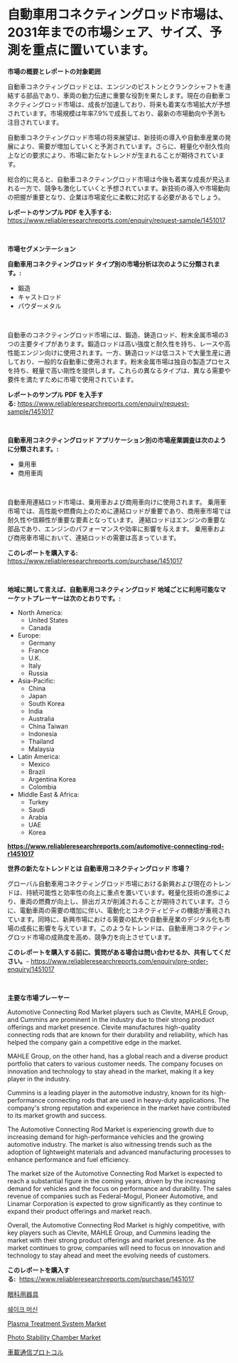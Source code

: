 <p><h1>自動車用コネクティングロッド市場は、2031年までの市場シェア、サイズ、予測を重点に置いています。</h1></p><p><strong>市場の概要とレポートの対象範囲</strong></p>
<p><p>自動車コネクティングロッドとは、エンジンのピストンとクランクシャフトを連結する部品であり、車両の動力伝達に重要な役割を果たします。現在の自動車コネクティングロッド市場は、成長が加速しており、将来も着実な市場拡大が予想されています。市場規模は年率7.9%で成長しており、最新の市場動向や予測も注目されています。</p><p>自動車コネクティングロッド市場の将来展望は、新技術の導入や自動車産業の発展により、需要が増加していくと予測されています。さらに、軽量化や耐久性向上などの要求により、市場に新たなトレンドが生まれることが期待されています。</p><p>総合的に見ると、自動車コネクティングロッド市場は今後も着実な成長が見込まれる一方で、競争も激化していくと予想されています。新技術の導入や市場動向の把握が重要となり、企業は市場変化に柔軟に対応する必要があるでしょう。</p></p>
<p><strong>レポートのサンプル PDF を入手する:</strong> <a href="https://www.reliableresearchreports.com/enquiry/request-sample/1451017">https://www.reliableresearchreports.com/enquiry/request-sample/1451017</a></p>
<p>&nbsp;</p>
<p><strong>市場セグメンテーション</strong></p>
<p><strong>自動車用コネクティングロッド タイプ別の市場分析は次のように分類されます。:</strong></p>
<p><ul><li>鍛造</li><li>キャストロッド</li><li>パウダーメタル</li></ul></p>
<p>&nbsp;</p>
<p><p>自動車のコネクティングロッド市場には、鍛造、鋳造ロッド、粉末金属市場の3つの主要タイプがあります。鍛造ロッドは高い強度と耐久性を持ち、レースや高性能エンジン向けに使用されます。一方、鋳造ロッドは低コストで大量生産に適しており、一般的な自動車に使用されます。粉末金属市場は独自の製造プロセスを持ち、軽量で高い剛性を提供します。これらの異なるタイプは、異なる需要や要件を満たすために市場で使用されています。</p></p>
<p><strong>レポートのサンプル PDF を入手する:</strong>&nbsp;<a href="https://www.reliableresearchreports.com/enquiry/request-sample/1451017">https://www.reliableresearchreports.com/enquiry/request-sample/1451017</a></p>
<p>&nbsp;</p>
<p><strong> 自動車用コネクティングロッド アプリケーション別の市場産業調査は次のように分類されます。:</strong></p>
<p><ul><li>乗用車</li><li>商用車両</li></ul></p>
<p>&nbsp;</p>
<p><p>自動車用連結ロッド市場は、乗用車および商用車向けに使用されます。 乗用車市場では、高性能や燃費向上のために連結ロッドが重要であり、商用車市場では耐久性や信頼性が重要な要素となっています。 連結ロッドはエンジンの重要な部品であり、エンジンのパフォーマンスや効率に影響を与えます。 乗用車および商用車市場において、連結ロッドの需要は高まっています。</p></p>
<p><strong>このレポートを購入する:</strong>&nbsp; <a href="https://www.reliableresearchreports.com/purchase/1451017">https://www.reliableresearchreports.com/purchase/1451017</a></p>
<p>&nbsp;</p>
<p><strong>地域に関して言えば、自動車用コネクティングロッド 地域ごとに利用可能なマーケットプレーヤーは次のとおりです。:</strong></p>
<p><ul>
    <li>
        North America:
        <ul>
            <li>United States</li>
            <li>Canada</li>
        </ul>
    </li>
    <li>
        Europe:
        <ul>
            <li>Germany</li>
            <li>France</li>
            <li>U.K.</li>
            <li>Italy</li>
            <li>Russia</li>
        </ul>
    </li>
    <li>
        Asia-Pacific:
        <ul>
            <li>China</li>
            <li>Japan</li>
            <li>South Korea</li>
            <li>India</li>
            <li>Australia</li>
            <li>China Taiwan</li>
            <li>Indonesia</li>
            <li>Thailand</li>
            <li>Malaysia</li>
        </ul>
    </li>
    <li>
        Latin America:
        <ul>
            <li>Mexico</li>
            <li>Brazil</li>
            <li>Argentina Korea</li>
            <li>Colombia</li>
        </ul>
    </li>
    <li>
        Middle East & Africa:
        <ul>
            <li>Turkey</li>
            <li>Saudi</li>
            <li>Arabia</li>
            <li>UAE</li>
            <li>Korea</li>
        </ul>
    </li>
    </ul></p>
<p><strong><a href="https://www.reliableresearchreports.com/automotive-connecting-rod-r1451017">https://www.reliableresearchreports.com/automotive-connecting-rod-r1451017</a></strong>&nbsp;</p>
<p><strong>世界の新たなトレンドとは 自動車用コネクティングロッド 市場？</strong></p>
<p><p>グローバル自動車用コネクティングロッド市場における新興および現在のトレンドは、持続可能性と効率性の向上に重点を置いています。軽量化技術の進歩により、車両の燃費が向上し、排出ガスが削減されることが期待されています。さらに、電動車両の需要の増加に伴い、電動化とコネクティビティの機能が重視されています。同時に、新興市場における需要の拡大や自動車産業のデジタル化も市場の成長に影響を与えています。このようなトレンドは、自動車用コネクティングロッド市場の成熟度を高め、競争力を向上させています。</p></p>
<p><strong>このレポートを購入する前に、質問がある場合は問い合わせるか、共有してください。</strong>- <a href="https://www.reliableresearchreports.com/enquiry/pre-order-enquiry/1451017">https://www.reliableresearchreports.com/enquiry/pre-order-enquiry/1451017</a></p>
<p>&nbsp;</p>
<p><strong>主要な市場プレーヤー</strong></p>
<p><p>Automotive Connecting Rod Market players such as Clevite, MAHLE Group, and Cummins are prominent in the industry due to their strong product offerings and market presence. Clevite manufactures high-quality connecting rods that are known for their durability and reliability, which has helped the company gain a competitive edge in the market.</p><p>MAHLE Group, on the other hand, has a global reach and a diverse product portfolio that caters to various customer needs. The company focuses on innovation and technology to stay ahead in the market, making it a key player in the industry.</p><p>Cummins is a leading player in the automotive industry, known for its high-performance connecting rods that are used in heavy-duty applications. The company's strong reputation and experience in the market have contributed to its market growth and success.</p><p>The Automotive Connecting Rod Market is experiencing growth due to increasing demand for high-performance vehicles and the growing automotive industry. The market is also witnessing trends such as the adoption of lightweight materials and advanced manufacturing processes to enhance performance and fuel efficiency.</p><p>The market size of the Automotive Connecting Rod Market is expected to reach a substantial figure in the coming years, driven by the increasing demand for vehicles and the focus on performance and durability. The sales revenue of companies such as Federal-Mogul, Pioneer Automotive, and Linamar Corporation is expected to grow significantly as they continue to expand their product offerings and market reach.</p><p>Overall, the Automotive Connecting Rod Market is highly competitive, with key players such as Clevite, MAHLE Group, and Cummins leading the market with their strong product offerings and market presence. As the market continues to grow, companies will need to focus on innovation and technology to stay ahead and meet the evolving needs of customers.</p></p>
<p><strong>このレポートを購入する:</strong>&nbsp;&nbsp;<a href="https://www.reliableresearchreports.com/purchase/1451017">https://www.reliableresearchreports.com/purchase/1451017</a></p>
<p><p><a href="https://medium.com/@logaolloway76845/%E7%9C%BC%E7%A7%91%E5%99%A8%E5%85%B7%E5%B8%82%E5%A0%B4-2031%E5%B9%B4%E3%81%BE%E3%81%A7%E3%81%AE%E6%88%90%E5%8A%9F%E3%81%97%E3%81%9F%E3%83%93%E3%82%B8%E3%83%8D%E3%82%B9%E6%88%A6%E7%95%A5%E3%81%AE%E9%8D%B5-9c51e2c184c4">眼科用器具</a></p><p><a href="https://github.com/Elenrrera7685/Market-Research-Report-List-1/blob/main/623135419095.md">쉐이크 머신</a></p><p><a href="https://github.com/Whitneyboyettebo9kiw7yr13/Market-Research-Report-List-2/blob/main/plasma-treatment-system-market.md">Plasma Treatment System Market</a></p><p><a href="https://github.com/sonuprakash1/Market-Research-Report-List-2/blob/main/photo-stability-chamber-market.md">Photo Stability Chamber Market</a></p><p><a href="https://github.com/ReyesKohler20231/Market-Research-Report-List-1/blob/main/242808420671.md">車載通信プロトコル</a></p></p>